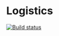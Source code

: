# Logistics

[![Build status](https://travis-ci.org/esign-consulting/logistics.svg?branch=master)](https://travis-ci.org/esign-consulting/logistics)
